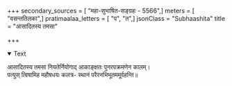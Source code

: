 +++
secondary_sources = [ "महा-सुभाषित-सङ्ग्रहः - 5566",]
meters = [ "वसन्ततिलका",]
pratimaalaa_letters = [ "प", "त",]
jsonClass = "Subhaashita"
title = "आसादितस्य तमसा"

+++

<details open><summary>Text</summary>

आसादितस्य तमसा नियतेर्नियोगाद् आकाङ्क्षतः पुनरपक्रमणेन कालम्।  
पत्युस् त्विषामिह महौषधयः कलत्र- स्थानं परैरनभिभूतममूर्वहन्ति॥
</details>
